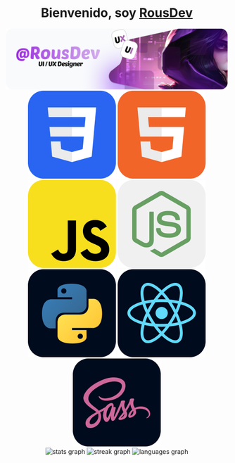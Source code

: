 <div align="center">
  <h1 align="center"> Bienvenido, soy <a href="">RousDev</a></h1>
</div>
<img src="/public/Banner.png">
<div align="center">
  <img src="/public/css.png">
  <img src="/public/html.png">
  <img src="/public/javascript.png">
  <img src="/public/nodejs.png">
  <img src="/public/python.png">
  <img src="/public/react.png">
  <img src="/public/sass.png">
</div>

<div align="center">
  <img src="https://github-readme-stats.vercel.app/api?username=asda&hide_title=false&hide_rank=false&show_icons=true&include_all_commits=true&count_private=true&disable_animations=false&theme=midnight-purple&locale=en&hide_border=false" height="150" alt="stats graph"  />
  <img src="https://streak-stats.demolab.com?user=asda&locale=en&mode=daily&theme=midnight-purple&hide_border=false&border_radius=5" height="150" alt="streak graph"  />
  <img src="https://github-readme-stats.vercel.app/api/top-langs?username=asda&locale=en&hide_title=false&layout=compact&card_width=320&langs_count=5&theme=midnight-purple&hide_border=false" height="150" alt="languages graph" />
</div>

